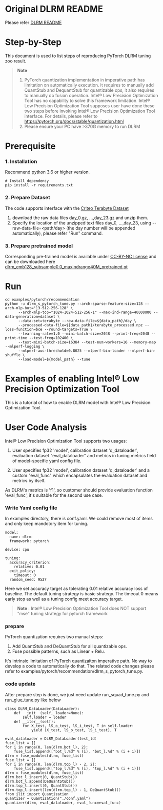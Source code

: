 Original DLRM README
============

Please refer [DLRM README](https://github.com/facebookresearch/dlrm/blob/master/README.md)

Step-by-Step
============

This document is used to list steps of reproducing PyTorch DLRM tuning zoo result.

> **Note**
>
> 1. PyTorch quantization implementation in imperative path has limitation on automatically execution.
> It requires to manually add QuantStub and DequantStub for quantizable ops, it also requires to manually do fusion operation.
> Intel® Low Precision Optimization Tool has no capability to solve this framework limitation. Intel® Low Precision Optimization Tool supposes user have done these two steps before invoking Intel® Low Precision Optimization Tool interface.
> For details, please refer to https://pytorch.org/docs/stable/quantization.html
> 2. Please  ensure your PC have >370G memory to run DLRM 

# Prerequisite

### 1. Installation
  Recommend python 3.6 or higher version.

  ```Shell
  # Install dependency
  pip install -r requirements.txt
  ```

### 2. Prepare Dataset

  The code supports interface with the [Criteo Terabyte Dataset](https://labs.criteo.com/2013/12/download-terabyte-click-logs/)
  1. download the raw data files day_0.gz, ...,day_23.gz and unzip them.
  2. Specify the location of the unzipped text files day_0, ...,day_23, using --raw-data-file=<path/day> (the day number will be appended automatically), please refer "Run" command.

### 3. Prepare pretrained model
  Corresponding pre-trained model is available under [CC-BY-NC license](https://creativecommons.org/licenses/by-nc/2.0/) and can be downloaded here [dlrm_emb128_subsample0.0_maxindrange40M_pretrained.pt](https://dlrm.s3-us-west-1.amazonaws.com/models/tb00_40M.pt)

# Run

  ```Shell
  cd examples/pytorch/recommendation
  python -u dlrm_s_pytorch_tune.py --arch-sparse-feature-size=128 --arch-mlp-bot="13-512-256-128" \
        --arch-mlp-top="1024-1024-512-256-1" --max-ind-range=40000000 --data-generation=dataset \
        --data-set=terabyte --raw-data-file=${data_path}/day \ 
        --processed-data-file=${data_path}/terabyte_processed.npz --loss-function=bce --round-targets=True \
        --learning-rate=1.0 --mini-batch-size=2048 --print-freq=2048 --print-time --test-freq=102400 \
        --test-mini-batch-size=16384 --test-num-workers=16 --memory-map --mlperf-logging \
        --mlperf-auc-threshold=0.8025 --mlperf-bin-loader --mlperf-bin-shuffle \
        --load-model=${model_path} --tune
  ```

Examples of enabling Intel® Low Precision Optimization Tool
=========================

This is a tutorial of how to enable DLRM model with Intel® Low Precision Optimization Tool.

# User Code Analysis

Intel® Low Precision Optimization Tool supports two usages:

1. User specifies fp32 'model', calibration dataset 'q_dataloader', evaluation dataset "eval_dataloader" and metrics in tuning.metrics field of model-specific yaml config file.

2. User specifies fp32 'model', calibration dataset 'q_dataloader' and a custom "eval_func" which encapsulates the evaluation dataset and metrics by itself.

As DLRM's matrics is 'f1', so customer should provide evaluation function 'eval_func', it's suitable for the second use case.

### Write Yaml config file
In examples directory, there is conf.yaml. We could remove most of items and only keep mandotory item for tuning.
```
model:
  name: dlrm
  framework: pytorch

device: cpu

tuning:
  accuracy_criterion:
    relative: 0.01
  exit_policy:
    timeout: 0
  random_seed: 9527
```
Here we set accuracy target as tolerating 0.01 relative accuracy loss of baseline. The default tuning strategy is basic strategy. The timeout 0 means early stop as well as a tuning config meet accuracy target.
> **Note** : Intel® Low Precision Optimization Tool does NOT support "mse" tuning strategy for pytorch framework

### prepare
PyTorch quantization requires two manual steps:

  1. Add QuantStub and DeQuantStub for all quantizable ops.
  2. Fuse possible patterns, such as Linear + Relu.

It's intrinsic limitation of PyTorch quantizaiton imperative path. No way to develop a code to automatically do that.
The related code changes please refer to examples/pytorch/recommendation/dlrm_s_pytorch_tune.py.

### code update
After prepare step is done, we just need update run_squad_tune.py and run_glue_tune.py like below
```
class DLRM_DataLoader(DataLoader):
    def __init__(self, loader=None):
        self.loader = loader
    def __iter__(self):
        for X_test, lS_o_test, lS_i_test, T in self.loader:
            yield (X_test, lS_o_test, lS_i_test), T
```

```
eval_dataloader = DLRM_DataLoader(test_ld)
fuse_list = []
for i in range(0, len(dlrm.bot_l), 2):
    fuse_list.append(["bot_l.%d" % (i), "bot_l.%d" % (i + 1)])
dlrm = fuse_modules(dlrm, fuse_list)
fuse_list = []
for i in range(0, len(dlrm.top_l) - 2, 2):
    fuse_list.append(["top_l.%d" % (i), "top_l.%d" % (i + 1)])
dlrm = fuse_modules(dlrm, fuse_list)
dlrm.bot_l.insert(0, QuantStub())
dlrm.bot_l.append(DeQuantStub())
dlrm.top_l.insert(0, QuantStub())
dlrm.top_l.insert(len(dlrm.top_l) - 1, DeQuantStub())
from ilit import Quantization
quantizer = Quantization("./conf.yaml")
quantizer(dlrm, eval_dataloader, eval_func=eval_func)
```

